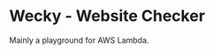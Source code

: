 Wecky - Website Checker
==============================================

Mainly a playground for AWS Lambda.
